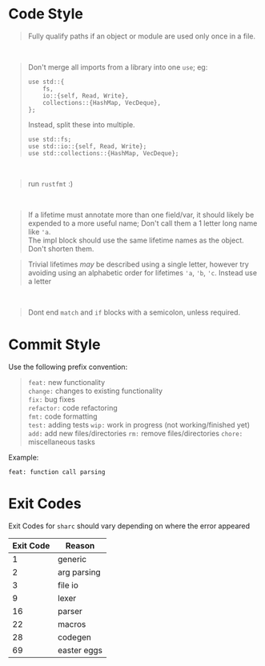 # Code Style
> Fully qualify paths if an object or module are used only once in a file.  
<br>
  
> Don't merge all imports from a library into one `use`; eg:
> ```
> use std::{
>     fs,
>     io::{self, Read, Write},
>     collections::{HashMap, VecDeque},
> };
> ```
> Instead, split these into multiple.
> ```
> use std::fs;
> use std::io::{self, Read, Write};
> use std::collections::{HashMap, VecDeque};
> ```
<br>

> run `rustfmt` :)
<br>

> If a lifetime must annotate more than one field/var, it should likely be expended to a more useful name;
> Don't call them a 1 letter long name like `'a`.  
> The impl block should use the same lifetime names as the object. Don't shorten them.

> Trivial lifetimes *may* be described using a single letter, however try avoiding using an alphabetic order for lifetimes
> `'a`, `'b`, `'c`. Instead use a letter 
<br>

> Dont end `match` and `if` blocks with a semicolon, unless required.

# Commit Style
Use the following prefix convention:  
> `feat:` new functionality  
> `change:` changes to existing functionality  
> `fix:` bug fixes  
> `refactor:` code refactoring  
> `fmt:` code formatting  
> `test:` adding tests
> `wip:` work in progress (not working/finished yet)
> `add:` add new files/directories
> `rm:` remove files/directories
> `chore:` miscellaneous tasks

Example:
```
feat: function call parsing
```


# Exit Codes
Exit Codes for `sharc` should vary depending on where the error appeared

|Exit Code  |  Reason      |
|-----------|--------------|
|    1      |  generic     |
|    2      |  arg parsing |
|    3      |  file io     |
|    9      |  lexer       |
|    16     |  parser      |
|    22     |  macros      |
|    28     |  codegen     |
|    69     |  easter eggs |
